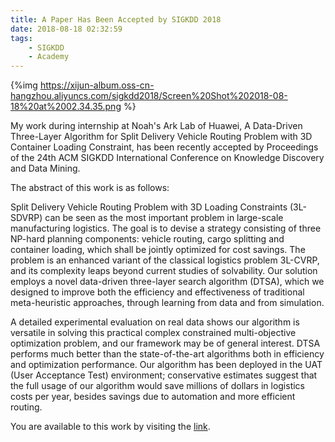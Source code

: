 ```yaml
---
title: A Paper Has Been Accepted by SIGKDD 2018
date: 2018-08-18 02:32:59
tags: 
    - SIGKDD
    - Academy
---
```


{%img https://xijun-album.oss-cn-hangzhou.aliyuncs.com/sigkdd2018/Screen%20Shot%202018-08-18%20at%2002.34.35.png %}

My work during internship at Noah's Ark Lab of Huawei, A Data-Driven Three-Layer Algorithm for Split Delivery Vehicle Routing Problem with 3D Container Loading Constraint, has been recently accepted by Proceedings of the 24th ACM SIGKDD International Conference on Knowledge Discovery and Data Mining.

The abstract of this work is as follows:

Split Delivery Vehicle Routing Problem with 3D Loading Constraints (3L-SDVRP) can be seen as the most important problem in large-scale manufacturing logistics. The goal is to devise a strategy consisting of three NP-hard planning components: vehicle routing, cargo splitting and container loading, which shall be jointly optimized for cost savings. The problem is an enhanced variant of the classical logistics problem 3L-CVRP, and its complexity leaps beyond current studies of solvability. Our solution employs a novel data-driven three-layer search algorithm (DTSA), which we designed to improve both the efficiency and effectiveness of traditional meta-heuristic approaches, through learning from data and from simulation.

A detailed experimental evaluation on real data shows our algorithm is versatile in solving this practical complex constrained multi-objective optimization problem, and our framework may be of general interest. DTSA performs much better than the state-of-the-art algorithms both in efficiency and optimization performance. Our algorithm has been deployed in the UAT (User Acceptance Test) environment; conservative estimates suggest that the full usage of our algorithm would save millions of dollars in logistics costs per year, besides savings due to automation and more efficient routing.

You are available to this work by visiting the [link](http://www.kdd.org/kdd2018/accepted-papers/view/a-data-driven-three-layer-algorithm-for-split-delivery-vehicle-routing-prob).